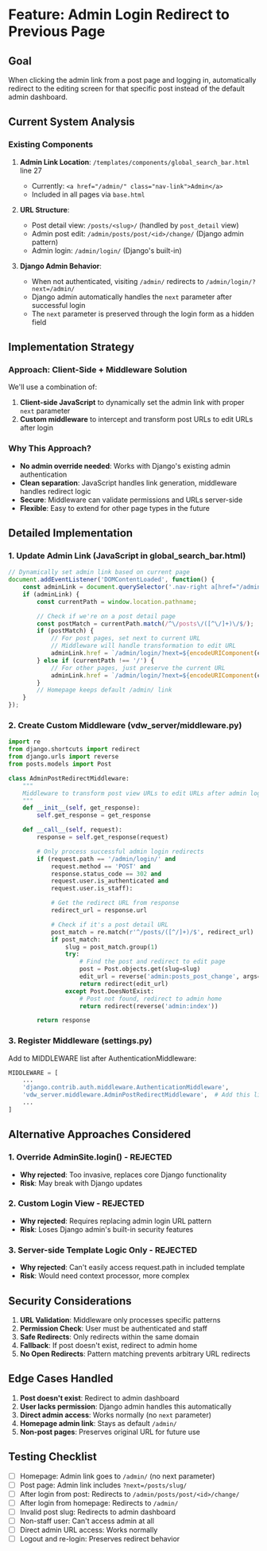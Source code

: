 # Feature: Admin Login Redirect to Previous Page

## Goal
When clicking the admin link from a post page and logging in, automatically redirect to the editing screen for that specific post instead of the default admin dashboard.

## Current System Analysis

### Existing Components
1. **Admin Link Location**: `/templates/components/global_search_bar.html` line 27
   - Currently: `<a href="/admin/" class="nav-link">Admin</a>`
   - Included in all pages via `base.html`

2. **URL Structure**:
   - Post detail view: `/posts/<slug>/` (handled by `post_detail` view)
   - Admin post edit: `/admin/posts/post/<id>/change/` (Django admin pattern)
   - Admin login: `/admin/login/` (Django's built-in)

3. **Django Admin Behavior**:
   - When not authenticated, visiting `/admin/` redirects to `/admin/login/?next=/admin/`
   - Django admin automatically handles the `next` parameter after successful login
   - The `next` parameter is preserved through the login form as a hidden field

## Implementation Strategy

### Approach: Client-Side + Middleware Solution

We'll use a combination of:
1. **Client-side JavaScript** to dynamically set the admin link with proper `next` parameter
2. **Custom middleware** to intercept and transform post URLs to edit URLs after login

### Why This Approach?
- **No admin override needed**: Works with Django's existing admin authentication
- **Clean separation**: JavaScript handles link generation, middleware handles redirect logic
- **Secure**: Middleware can validate permissions and URLs server-side
- **Flexible**: Easy to extend for other page types in the future

## Detailed Implementation

### 1. Update Admin Link (JavaScript in global_search_bar.html)
```javascript
// Dynamically set admin link based on current page
document.addEventListener('DOMContentLoaded', function() {
    const adminLink = document.querySelector('.nav-right a[href="/admin/"]');
    if (adminLink) {
        const currentPath = window.location.pathname;

        // Check if we're on a post detail page
        const postMatch = currentPath.match(/^\/posts\/([^\/]+)\/$/);
        if (postMatch) {
            // For post pages, set next to current URL
            // Middleware will handle transformation to edit URL
            adminLink.href = `/admin/login/?next=${encodeURIComponent(currentPath)}`;
        } else if (currentPath !== '/') {
            // For other pages, just preserve the current URL
            adminLink.href = `/admin/login/?next=${encodeURIComponent(currentPath)}`;
        }
        // Homepage keeps default /admin/ link
    }
});
```

### 2. Create Custom Middleware (vdw_server/middleware.py)
```python
import re
from django.shortcuts import redirect
from django.urls import reverse
from posts.models import Post

class AdminPostRedirectMiddleware:
    """
    Middleware to transform post view URLs to edit URLs after admin login.
    """
    def __init__(self, get_response):
        self.get_response = get_response

    def __call__(self, request):
        response = self.get_response(request)

        # Only process successful admin login redirects
        if (request.path == '/admin/login/' and
            request.method == 'POST' and
            response.status_code == 302 and
            request.user.is_authenticated and
            request.user.is_staff):

            # Get the redirect URL from response
            redirect_url = response.url

            # Check if it's a post detail URL
            post_match = re.match(r'^/posts/([^/]+)/$', redirect_url)
            if post_match:
                slug = post_match.group(1)
                try:
                    # Find the post and redirect to edit page
                    post = Post.objects.get(slug=slug)
                    edit_url = reverse('admin:posts_post_change', args=[post.pk])
                    return redirect(edit_url)
                except Post.DoesNotExist:
                    # Post not found, redirect to admin home
                    return redirect(reverse('admin:index'))

        return response
```

### 3. Register Middleware (settings.py)
Add to MIDDLEWARE list after AuthenticationMiddleware:
```python
MIDDLEWARE = [
    ...
    'django.contrib.auth.middleware.AuthenticationMiddleware',
    'vdw_server.middleware.AdminPostRedirectMiddleware',  # Add this line
    ...
]
```

## Alternative Approaches Considered

### 1. Override AdminSite.login() - REJECTED
- **Why rejected**: Too invasive, replaces core Django functionality
- **Risk**: May break with Django updates

### 2. Custom Login View - REJECTED
- **Why rejected**: Requires replacing admin login URL pattern
- **Risk**: Loses Django admin's built-in security features

### 3. Server-side Template Logic Only - REJECTED
- **Why rejected**: Can't easily access request.path in included template
- **Risk**: Would need context processor, more complex

## Security Considerations

1. **URL Validation**: Middleware only processes specific patterns
2. **Permission Check**: User must be authenticated and staff
3. **Safe Redirects**: Only redirects within the same domain
4. **Fallback**: If post doesn't exist, redirect to admin home
5. **No Open Redirects**: Pattern matching prevents arbitrary URL redirects

## Edge Cases Handled

1. **Post doesn't exist**: Redirect to admin dashboard
2. **User lacks permission**: Django admin handles this automatically
3. **Direct admin access**: Works normally (no `next` parameter)
4. **Homepage admin link**: Stays as default `/admin/`
5. **Non-post pages**: Preserves original URL for future use

## Testing Checklist
- [ ] Homepage: Admin link goes to `/admin/` (no next parameter)
- [ ] Post page: Admin link includes `?next=/posts/slug/`
- [ ] After login from post: Redirects to `/admin/posts/post/<id>/change/`
- [ ] After login from homepage: Redirects to `/admin/`
- [ ] Invalid post slug: Redirects to admin dashboard
- [ ] Non-staff user: Can't access admin at all
- [ ] Direct admin URL access: Works normally
- [ ] Logout and re-login: Preserves redirect behavior
